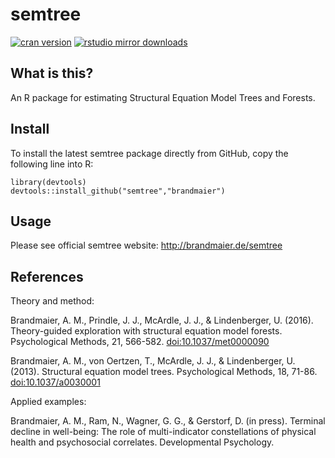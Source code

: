 semtree
=======

[![cran
version](http://www.r-pkg.org/badges/version/semtree)](https://cran.r-project.org/package=semtree)
[![rstudio mirror
downloads](http://cranlogs.r-pkg.org/badges/semtree)](https://github.com/metacran/cranlogs.app)

What is this?
-------------

An R package for estimating Structural Equation Model Trees and Forests.

Install
-------

To install the latest semtree package directly from GitHub, copy the
following line into R:

    library(devtools)
    devtools::install_github("semtree","brandmaier")

Usage
-----

Please see official semtree website: <http://brandmaier.de/semtree>

References
----------

Theory and method:

Brandmaier, A. M., Prindle, J. J., McArdle, J. J., & Lindenberger, U.
(2016). Theory-guided exploration with structural equation model
forests. Psychological Methods, 21, 566-582. <doi:10.1037/met0000090>

Brandmaier, A. M., von Oertzen, T., McArdle, J. J., & Lindenberger, U.
(2013). Structural equation model trees. Psychological Methods, 18,
71-86. <doi:10.1037/a0030001>

Applied examples:

Brandmaier, A. M., Ram, N., Wagner, G. G., & Gerstorf, D. (in press).
Terminal decline in well-being: The role of multi-indicator
constellations of physical health and psychosocial correlates.
Developmental Psychology.
